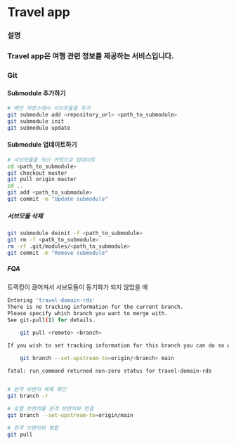# Travel app

### 설명

### Travel app은 여행 관련 정보를 제공하는 서비스입니다.


### Git

#### Submodule 추가하기
```bash
# 메인 저장소에서 서브모듈을 추가
git submodule add <repository_url> <path_to_submodule>
git submodule init
git submodule update
```
#### Submodule 업데이트하기
```bash
# 서브모듈을 최신 커밋으로 업데이트
cd <path_to_submodule>
git checkout master
git pull origin master
cd ..
git add <path_to_submodule>
git commit -m "Update submodule"
```


##### 서브모듈 삭제
```bash
git submodule deinit -f <path_to_submodule>
git rm -f <path_to_submodule>
rm -rf .git/modules/<path_to_submodule>
git commit -m "Remove submodule"
```

##### FQA
트랙킹이 끊어져서 서브모듈이 동기화가 되지 않았을 때
```bash
Entering 'travel-domain-rds'
There is no tracking information for the current branch.
Please specify which branch you want to merge with.
See git-pull(1) for details.

    git pull <remote> <branch>

If you wish to set tracking information for this branch you can do so with:

    git branch --set-upstream-to=origin/<branch> main

fatal: run_command returned non-zero status for travel-domain-rds
```

```bash

# 원격 브랜치 목록 확인
git branch -r

# 로컬 브랜치를 원격 브랜치와 연결
git branch --set-upstream-to=origin/main

# 원격 브랜치와 병합
git pull

```
